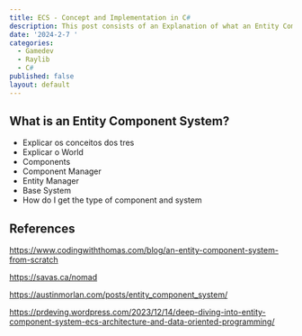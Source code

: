 ```yaml
---
title: ECS - Concept and Implementation in C#
description: This post consists of an Explanation of what an Entity Component System is and how I implemented my own library for my game projects in C#. 
date: '2024-2-7	'
categories:
  - Gamedev
  - Raylib 
  - C#
published: false
layout: default
---
```




## What is an Entity Component System?

- Explicar os conceitos dos tres
- Explicar o World
- Components
- Component Manager
- Entity Manager
- Base System
- How do I get the type of component and system




## References

https://www.codingwiththomas.com/blog/an-entity-component-system-from-scratch

https://savas.ca/nomad

https://austinmorlan.com/posts/entity_component_system/

https://prdeving.wordpress.com/2023/12/14/deep-diving-into-entity-component-system-ecs-architecture-and-data-oriented-programming/